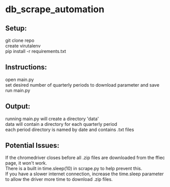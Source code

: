 # db_scrape_automation

<h2>Setup:</h2>
git clone repo<br>
create virutalenv<br>
pip install -r requirements.txt<br>

<h2>Instructions:</h2>
open main.py<br>
set desired number of quarterly periods to download parameter and save<br>
run main.py

<h2>Output:</h2>
running main.py will create a directory 'data'<br>
data will contain a directory for each quarterly period<br>
each period directory is named by date and contains .txt files<br>

<h2>Potential Issues:</h2>
If the chromedriver closes before all .zip files are downloaded from the ffiec page, it won't work.<br>
There is a built in time.sleep(10) in scrape.py to help prevent this.<br>
If you have a slower internet connection, increase the time.sleep parameter to allow the driver more time to download .zip files.
